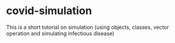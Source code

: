 # covid-simulation
This is a short tutorial on simulation (using objects, classes, vector operation and simulating infectious disease)
